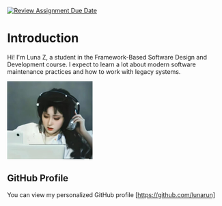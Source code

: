 [![Review Assignment Due Date](https://classroom.github.com/assets/deadline-readme-button-22041afd0340ce965d47ae6ef1cefeee28c7c493a6346c4f15d667ab976d596c.svg)](https://classroom.github.com/a/0MOLbOcH)
# Introduction
Hi! I'm Luna Z, a student in the Framework-Based Software Design and Development course. 
I expect to learn a lot about modern software maintenance practices and how to work with legacy systems.

<img src="https://github.com/Framework-Based-Software/icebreaking-lunarun/blob/profile-upload_L_20250324/image.jpg" width="200px">

## GitHub Profile

You can view my personalized GitHub profile [https://github.com/lunarun]

